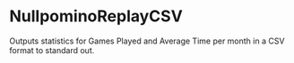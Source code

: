 # NullpominoReplayCSV

Outputs statistics for Games Played and Average Time per month in a CSV format to standard out.